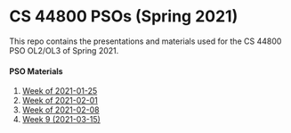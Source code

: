# CS 44800 PSOs (Spring 2021)

This repo contains the presentations and materials used for the CS 44800 PSO OL2/OL3 of Spring 2021.

#### PSO Materials

1. [Week of 2021-01-25](PSO_01/2020-01-25%20PSO%2001.md)
2. [Week of 2021-02-01](PSO_02/2020-02-01%20PSO%2002.md)
3. [Week of 2021-02-08](PSO_03/2021-02-08%20PSO%20Week%204%20-%20CS448.pdf)
4. [Week 9 (2021-03-15)](PSO_W9/PSO_week_9.md)
